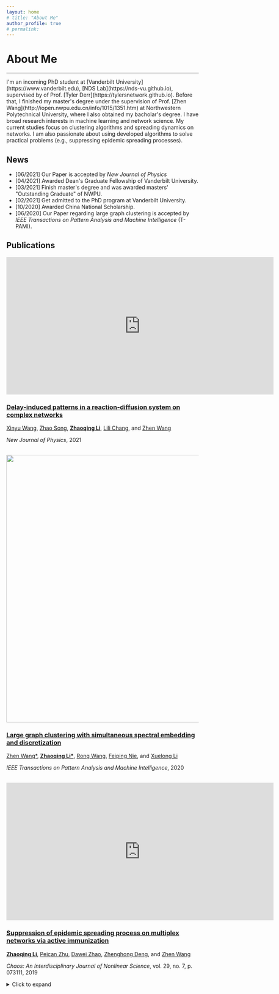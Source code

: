 ```yaml
---
layout: home
# title: "About Me"
author_profile: true
# permalink:
---
```



<link rel="stylesheet" href="https://chrischoy.github.io/assets/css/main.css">
<!-- <link rel="stylesheet" href="{{ '/assets/css/main.scss' | relative_url }}">
<link rel="stylesheet" href="https://cdn.jsdelivr.net/npm/@fortawesome/fontawesome-free@5/css/all.min.css"> -->

# About Me
<hr>
I'm an incoming PhD student at [Vanderbilt University](https://www.vanderbilt.edu), [NDS Lab](https://nds-vu.github.io), supervised by of Prof. [Tyler Derr](https://tylersnetwork.github.io). Before that, I finished my master's degree under the supervision of Prof. [Zhen Wang](http://iopen.nwpu.edu.cn/info/1015/1351.htm) at Northwestern Polytechnical University, where I also obtained my bacholar's degree. I have broad research interests in machine learning and network science. My current studies focus on clustering algorithms and spreading dynamics on networks. I am also passionate about using developed algorithms to solve practical problems (e.g., suppressing epidemic spreading processes).

## News
- [06/2021] Our Paper is accepted by *New Journal of Physics*
- [04/2021] Awarded Dean's Graduate Fellowship of Vanderbilt University.
- [03/2021] Finish master's degree and was awarded masters' "Outstanding Graduate" of NWPU.
- [02/2021] Get admitted to the PhD program at Vanderbilt University.
- [10/2020] Awarded China National Scholarship.
- [06/2020] Our Paper regarding large graph clustering is accepted by *IEEE Transactions on Pattern Analysis and Machine Intelligence* (T-PAMI).

## Publications
<article class="archive__item" itemscope="" itemtype="http://schema.org/CreativeWork">
    <div class="publication">
        <div class="left"> 
            <iframe width="700" height="360" src="https://www.youtube.com/embed/B6hby8pgvjY" frameborder="0" allowfullscreen></iframe>
        </div>
        <div class="right">
            <h3><a href="">Delay-induced patterns in a reaction-diffusion system on complex networks</a></h3>
            <a class="author" href="">Xinyu Wang</a>,
            <a class="author" href="">Zhao Song</a>,
            <a class="author" href=""><strong>Zhaoqing Li</strong></a>,
            <a class="author" href="">Lili Chang</a>, and
            <a class="author" href="">Zhen Wang</a>
            <br>
            <p class="venue"><i>New Journal of Physics</i>, 2021</p>
        </div>
        <br>
        <div class="left"> 
            <img src=img/person_search.jpeg width="700">
        </div>
        <div class="right">
            <h3><a href="http://movienet.site/projects/eccv20onlineperson.html">Large graph clustering with simultaneous spectral embedding and discretization</a></h3>
            <a class="author" href="">Zhen Wang*</a>,
            <a class="author" href=""><strong>Zhaoqing Li*</strong></a>,
            <a class="author" href="">Rong Wang</a>,
            <a class="author" href="">Feiping Nie</a>, and
            <a class="author" href="">Xuelong Li</a>
            <p class="venue"><i>IEEE Transactions on Pattern Analysis and Machine Intelligence</i>, 2020</p>
        </div>
        <br>
        <div class="left"> 
            <iframe width="700" height="360" src="https://www.youtube.com/embed/qNvjaMyYaVI" frameborder="0" allowfullscreen></iframe>
        </div>
        <div class="right">
            <h3><a href="https://arxiv.org/abs/2007.08802">Suppression of epidemic spreading process on multiplex networks via active immunization</a></h3>
            <a class="author" href=""><b>Zhaoqing Li</b></a>,
            <a class="author" href="">Peican Zhu</a>,
            <a class="author" href="">Dawei Zhao</a>,
            <a class="author" href="">Zhenghong Deng</a>, and
            <a class="author" href="">Zhen Wang</a>
            <p class="venue"><i>Chaos: An Interdisciplinary Journal of Nonlinear Science</i>, vol. 29, no. 7, p. 073111, 2019</p>
        </div>
    </div>
</article>

<details><summary>Click to expand</summary>
<ul> 
<li> Major Courses
    <ul>
    <li>Image Processing and Computer Vision</li>
    <li>Information Theory</li>
    <li>Computer Graphics</li>
    <li>Probablistic Graphic Models</li>
    <li>Deep Learning</li>
    <li>Probability Theory</li>
    <li>Stochastic Processes</li>
    <li>Optimization Theory and Algorithms</li>
    <li>Topics in Data and Decision Analytics (VAE, GAN, etc)</li>
    <li>Data Mining</li>
    <li>Time Series</li>
    <li>Statistics and Probability</li>
    </ul>
</li>
<li> General Courses
    <ul>
    <li>Architecture</li>
    <li>Anatomy and Developmental Biology</li>
    <li>Literary London</li>
    <li>Superhero Movies and Comics</li>
    </ul>
</li>
</ul>
</details>

<br>
<br>
<br>
<br>